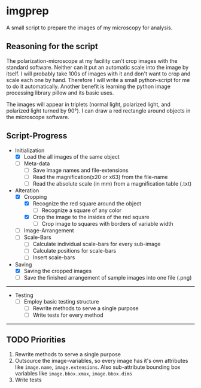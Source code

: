 # imgprep

A small script to prepare the images of my microscopy for analysis.

## Reasoning for the script

The polarization-microscope at my facility can't crop images with the standard software. Neither can it put an automatic scale into the image by itself. I will probably take 100s of images with it and don't want to crop and scale each one by hand.
Therefore I will write a small python-script for me to do it automatically. Another benefit is learning the python image processing library pillow and its basic uses.

The images will appear in triplets (normal light, polarized light, and polarized light turned by 90°). I can draw a red rectangle around objects in the microscope software.

## Script-Progress

- Initialization
  - [x] Load the all images of the same object
  - [ ] Meta-data
    - [ ] Save image names and file-extensions
    - [ ] Read the magnification(x20 or x63) from the file-name
    - [ ] Read the absolute scale (in mm) from a magnification table (.txt)
- Alteration
  - [x] Cropping
    - [x] Recognize the red square around the object
      - [ ] Recognize a square of any color
    - [x] Crop the image to the insides of the red square
  	  - [ ] Crop image to squares with borders of variable width
  - [ ] Image-Arrangement
  - [ ] Scale-Bars
    - [ ] Calculate individual scale-bars for every sub-image
    - [ ] Calculate positions for scale-bars
    - [ ] Insert scale-bars
- Saving
  - [x] Saving the cropped images
  - [ ] Save the finished arrangement of sample images into one file (.png)

---

- Testing
  - [ ] Employ basic testing structure
    - [ ] Rewrite methods to serve a single purpose
    - [ ] Write tests for every method

---

## TODO Priorities

1. Rewrite methods to serve a single purpose
2. Outsource the image-variables, so every image has it's own attributes like `image.name`, `image.extensions`. Also sub-attribute bounding box variables like `image.bbox.xmax`, `image.bbox.dims`
3. Write tests
